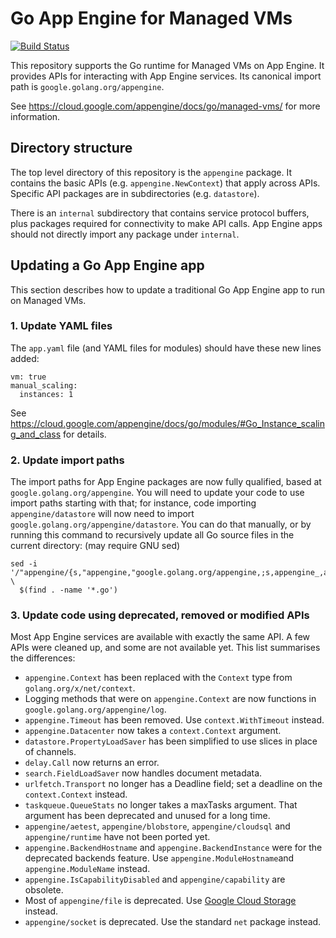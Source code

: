 # Go App Engine for Managed VMs

[![Build Status](https://travis-ci.org/golang/appengine.svg)](https://travis-ci.org/golang/appengine)

This repository supports the Go runtime for Managed VMs on App Engine.
It provides APIs for interacting with App Engine services.
Its canonical import path is `google.golang.org/appengine`.

See https://cloud.google.com/appengine/docs/go/managed-vms/
for more information.

## Directory structure
The top level directory of this repository is the `appengine` package. It
contains the
basic APIs (e.g. `appengine.NewContext`) that apply across APIs. Specific API
packages are in subdirectories (e.g. `datastore`).

There is an `internal` subdirectory that contains service protocol buffers,
plus packages required for connectivity to make API calls. App Engine apps
should not directly import any package under `internal`.

## Updating a Go App Engine app

This section describes how to update a traditional Go App Engine app to run on Managed VMs.

### 1. Update YAML files

The `app.yaml` file (and YAML files for modules) should have these new lines added:
```
vm: true
manual_scaling:
  instances: 1
```
See https://cloud.google.com/appengine/docs/go/modules/#Go_Instance_scaling_and_class for details.

### 2. Update import paths

The import paths for App Engine packages are now fully qualified, based at `google.golang.org/appengine`.
You will need to update your code to use import paths starting with that; for instance,
code importing `appengine/datastore` will now need to import `google.golang.org/appengine/datastore`.
You can do that manually, or by running this command to recursively update all Go source files in the current directory:
(may require GNU sed)
```
sed -i '/"appengine/{s,"appengine,"google.golang.org/appengine,;s,appengine_,appengine/,}' \
  $(find . -name '*.go')
```

### 3. Update code using deprecated, removed or modified APIs

Most App Engine services are available with exactly the same API.
A few APIs were cleaned up, and some are not available yet.
This list summarises the differences:

* `appengine.Context` has been replaced with the `Context` type from `golang.org/x/net/context`.
* Logging methods that were on `appengine.Context` are now functions in `google.golang.org/appengine/log`.
* `appengine.Timeout` has been removed. Use `context.WithTimeout` instead.
* `appengine.Datacenter` now takes a `context.Context` argument.
* `datastore.PropertyLoadSaver` has been simplified to use slices in place of channels.
* `delay.Call` now returns an error.
* `search.FieldLoadSaver` now handles document metadata.
* `urlfetch.Transport` no longer has a Deadline field; set a deadline on the
  `context.Context` instead.
* `taskqueue.QueueStats` no longer takes a maxTasks argument. That argument has been
  deprecated and unused for a long time.
* `appengine/aetest`, `appengine/blobstore`, `appengine/cloudsql`
  and `appengine/runtime` have not been ported yet.
* `appengine.BackendHostname` and `appengine.BackendInstance` were for the deprecated backends feature.
  Use `appengine.ModuleHostname`and `appengine.ModuleName` instead.
* `appengine.IsCapabilityDisabled` and `appengine/capability` are obsolete.
* Most of `appengine/file` is deprecated. Use [Google Cloud Storage](https://godoc.org/google.golang.org/cloud/storage) instead.
* `appengine/socket` is deprecated. Use the standard `net` package instead.
